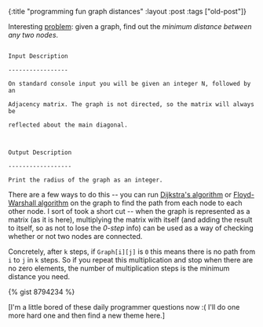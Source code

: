 {:title "programming fun graph distances"
:layout :post
 :tags ["old-post"]}



Interesting [problem](http://www.reddit.com/r/dailyprogrammer/comments/1tiz4z/122313_challenge_140_intermediate_graph_radius/): given a graph, find out the _minimum distance between any two nodes_.



```

Input Description

-----------------

On standard console input you will be given an integer N, followed by an

Adjacency matrix. The graph is not directed, so the matrix will always be

reflected about the main diagonal.



Output Description

------------------

Print the radius of the graph as an integer.

```



There are a few ways to do this -- you can run [Dijkstra's algorithm](http://en.wikipedia.org/wiki/Dijkstra%27s_algorithm) or [Floyd-Warshall algorithm](http://en.wikipedia.org/wiki/Floyd%E2%80%93Warshall_algorithm) on the graph to find the path from each node to each other node. I sort of took a short cut -- when the graph is represented as a matrix (as it is here), multiplying the matrix with itself (and adding the result to itself, so as not to lose the _0-step_ info) can be used as a way of checking whether or not two nodes are connected.



Concretely, after `k` steps, if `Graph[i][j]` is `0` this means there is no path from `i` to `j` in `k` steps. So if you repeat this multiplication and stop when there are no zero elements, the number of multiplication steps is the minimum distance you need.



{% gist 8794234 %}



[I'm a little bored of these daily programmer questions now :( I'll do one more hard one and then find a new theme here.]


